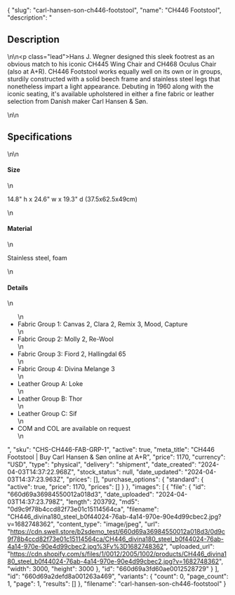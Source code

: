 {
  "slug": "carl-hansen-son-ch446-footstool",
  "name": "CH446 Footstool",
  "description": "<h2>Description</h2>\n<!-- split -->\n<p class=\"lead\">Hans J. Wegner designed this sleek footrest as an obvious match to his iconic CH445 Wing Chair and CH468 Oculus Chair (also at A+R). CH446 Footstool works equally well on its own or in groups, sturdily constructed with a solid beech frame and stainless steel legs that nonetheless impart a light appearance. Debuting in 1960 along with the iconic seating, it's available upholstered in either a fine fabric or leather selection from Danish maker Carl Hansen &amp; Søn.</p>\n<!-- split -->\n<h2>Specifications</h2>\n<!-- split -->\n<h4>Size</h4>\n<p>14.8\" h x 24.6\" w x 19.3\" d (37.5x62.5x49cm)</p>\n<h4>Material</h4>\n<p>Stainless steel, foam</p>\n<h4>Details</h4>\n<ul>\n<li>Fabric Group 1: Canvas 2, Clara 2, Remix 3, Mood, Capture</li>\n<li>Fabric Group 2: Molly 2, Re-Wool</li>\n<li>Fabric Group 3: Fiord 2, Hallingdal 65</li>\n<li>Fabric Group 4: Divina Melange 3</li>\n<li>Leather Group A: Loke</li>\n<li>Leather Group B: Thor</li>\n<li>Leather Group C: Sif</li>\n<li>COM and COL are available on request</li>\n</ul>",
  "sku": "CHS-CH446-FAB-GRP-1",
  "active": true,
  "meta_title": "CH446 Footstool | Buy Carl Hansen & Søn online at A+R",
  "price": 1170,
  "currency": "USD",
  "type": "physical",
  "delivery": "shipment",
  "date_created": "2024-04-03T14:37:22.968Z",
  "stock_status": null,
  "date_updated": "2024-04-03T14:37:23.963Z",
  "prices": [],
  "purchase_options": {
    "standard": {
      "active": true,
      "price": 1170,
      "prices": []
    }
  },
  "images": [
    {
      "file": {
        "id": "660d69a36984550012a018d3",
        "date_uploaded": "2024-04-03T14:37:23.798Z",
        "length": 203792,
        "md5": "0d9c9f78b4ccd82f73e01c15114564ca",
        "filename": "CH446_divina180_steel_b0f44024-76ab-4a14-970e-90e4d99cbec2.jpg?v=1682748362",
        "content_type": "image/jpeg",
        "url": "https://cdn.swell.store/b2sdemo_test/660d69a36984550012a018d3/0d9c9f78b4ccd82f73e01c15114564ca/CH446_divina180_steel_b0f44024-76ab-4a14-970e-90e4d99cbec2.jpg%3Fv%3D1682748362",
        "uploaded_url": "https://cdn.shopify.com/s/files/1/0012/2005/1002/products/CH446_divina180_steel_b0f44024-76ab-4a14-970e-90e4d99cbec2.jpg?v=1682748362",
        "width": 3000,
        "height": 3000
      },
      "id": "660d69a3fd60ae0012528729"
    }
  ],
  "id": "660d69a2defd8a001263a469",
  "variants": {
    "count": 0,
    "page_count": 1,
    "page": 1,
    "results": []
  },
  "filename": "carl-hansen-son-ch446-footstool"
}